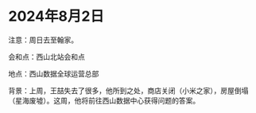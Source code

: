 # 2024年8月2日

注意：周日去至翰家。

会和点：西山北站会和点

地点：西山数据全球运营总部

背景：上周，王喆失去了很多，他所到之处，商店关闭（小米之家），房屋倒塌（星海废墟）。这周，他将前往西山数据中心获得问题的答案。